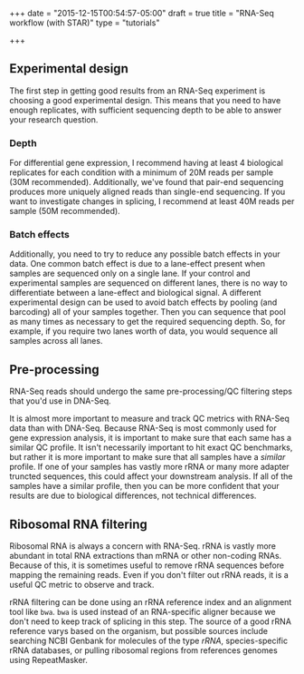 +++
date = "2015-12-15T00:54:57-05:00"
draft = true
title = "RNA-Seq workflow (with STAR)"
type = "tutorials"

+++

## Experimental design

The first step in getting good results from an RNA-Seq experiment is choosing a good experimental
design. This means that you need to have enough replicates, with sufficient sequencing depth to
be able to answer your research question. 

### Depth 

For differential gene expression, I recommend having at least 4 biological replicates for each
condition with a minimum of 20M reads per sample (30M recommended). Additionally, we've found that pair-end sequencing
produces more uniquely aligned reads than single-end sequencing. If you want to investigate
changes in splicing, I recommend at least 40M reads per sample (50M recommended).

### Batch effects

Additionally, you need to try to reduce any possible batch effects in your data. One common batch 
effect is due to a lane-effect present when samples are sequenced only on a single lane. If your 
control and experimental samples are sequenced on different lanes, there is no way to differentiate
between a lane-effect and biological signal. A different experimental design can be used to avoid 
batch effects by pooling (and barcoding) all of your samples together. Then you can sequence that 
pool as many times as necessary to get the required sequencing depth. So, for example, if you require
two lanes worth of data, you would sequence all samples across all lanes.

## Pre-processing

RNA-Seq reads should undergo the same pre-processing/QC filtering steps that you'd use in DNA-Seq.

It is almost more important to measure and track QC metrics with RNA-Seq data than with DNA-Seq.
Because RNA-Seq is most commonly used for gene expression analysis, it is important to make sure that
each same has a similar QC profile. It isn't necessarily important to hit exact 
QC benchmarks, but rather it is more important to make sure that all samples have a *similar* profile.
If one of your samples has vastly more rRNA or many more adapter truncted sequences, this could affect
your downstream analysis. If all of the samples have a similar profile, then you can be more confident
that your results are due to biological differences, not technical differences.

## Ribosomal RNA filtering

Ribosomal RNA is always a concern with RNA-Seq. rRNA is vastly more abundant in total RNA extractions
than mRNA or other non-coding RNAs. Because of this, it is sometimes useful to remove rRNA sequences
before mapping the remaining reads. Even if you don't filter out rRNA reads, it is a useful QC
metric to observe and track.

rRNA filtering can be done using an rRNA reference index and an alignment tool like `bwa`. `bwa` is
used instead of an RNA-specific aligner because we don't need to keep track of splicing in this
step.  The source of a good rRNA reference varys based on the organism, but possible sources 
include searching NCBI Genbank for molecules of the type *rRNA*, species-specific rRNA databases,
or pulling ribosomal regions from references genomes using RepeatMasker.

